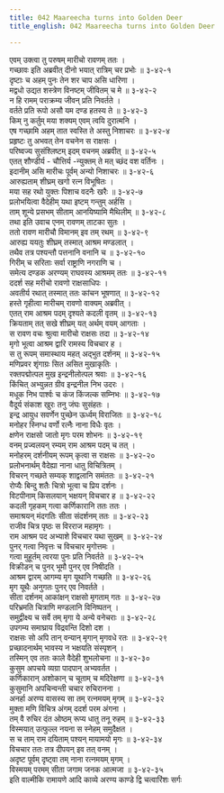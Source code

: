 ```yaml
---
title: 042 Maareecha turns into Golden Deer
title_english: 042 Maareecha turns into Golden Deer

---
```

एवम् उक्त्वा तु परुषम् मारीचो रावणम् ततः ।  
गच्छावः इति अब्रवीत् दीनो भयात् रात्रिम् चर प्रभोः ॥ ३-४२-१  
दृष्टाः च अहम् पुनः तेन शर चाप असि धारिणा ।  
मद्वधो उद्यत शस्त्रेण विनष्टम् जीवितम् च मे ॥ ३-४२-२  
न हि रामम् पराक्रम्य जीवन् प्रति निवर्तते ।  
वर्तते प्रति रूपो असौ यम दण्ड हतस्य ते ॥ ३-४२-३  
किम् नु कर्तुम् मया शक्यम् एवम् त्वयि दुरात्मनि ।  
एष गच्छामि अहम् तात स्वस्ति ते अस्तु निशाचरः ॥ ३-४२-४  
प्रहृष्टः तु अभवत् तेन वचनेन स राक्षसः ।  
परिष्वज्य सुसंश्लिष्टम् इदम् वचनम् अब्रवीत् ॥ ३-४२-५  
एतत् शौण्डीर्य - चौत्तिर्य -न्युक्तम् ते मत् च्छंद वश वर्तिनः ।  
इदानीम् असि मारीचः पूर्वम् अन्यो निशाचरः ॥ ३-४२-६  
आरुह्यताम् शीघ्रम् खगो रत्न विभूषितः ।  
मया सह रथो युक्तः पिशाच वदनैः खरैः ॥ ३-४२-७  
प्रलोभयित्वा वैदेहीम् यथा इष्टम् गन्तुम् अर्हसि ।  
ताम् शून्ये प्रसभम् सीताम् आनयिष्यामि मैथिलीम् ॥ ३-४२-८  
तथा इति उवाच एनम् रावणम् ताटका सुतः ।  
ततो रावण मारीचौ विमानम् इव तम् रथम् ॥ ३-४२-९  
आरुह्य ययतुः शीघ्रम् तस्मात् आश्रम मण्डलात् ।  
तथैव तत्र पश्यन्तौ पत्तनानि वनानि च ॥ ३-४२-१०  
गिरीम् च सरिताः सर्वा राष्ट्राणि नगराणि च ।  
समेत्य दण्डक अरण्यम् राघवस्य आश्रमम् ततः ॥ ३-४२-११  
ददर्श सह मरीचो रावणो राक्षसाधिपः ।  
अवतीर्य रथात् तस्मात् ततः कांचन भूषणात् ॥ ३-४२-१२  
हस्ते गृहीत्वा मारीचम् रावणो वाक्यम् अब्रवीत् ।  
एतत् राम आश्रम पदम् दृश्यते कदली वृतम् ॥ ३-४२-१३  
क्रियताम् तत् सखे शीघ्रम् यत् अर्थम् वयम् आगताः ।  
स रावण वचः श्रुत्वा मारीचो राक्षसः तदा ॥ ३-४२-१४  
मृगो भूत्वा आश्रम द्वारि रामस्य विचचार ह ।  
स तु रूपम् समास्थाय महत् अद्भुत दर्शनम् ॥ ३-४२-१५  
मणिप्रवर शृंगाग्रः सित असित मुखाकृतिः ।  
रक्तपद्मोत्पल मुख इन्द्रनीलोत्पल श्रवाः ॥ ३-४२-१६  
किंचित् अभ्युन्नत ग्रीव इन्द्रनील निभ उदरः ।  
मधूक निभ पार्श्वः च कंज किंजल्क सम्निभः ॥ ३-४२-१७  
वैदूर्य संकाश खुरः तनु जंघः सुसंहतः ।  
इन्द्र आयुध सवर्णेन पुच्छेन ऊर्ध्वम् विराजितः ॥ ३-४२-१८  
मनोहर स्निग्ध वर्णो रत्नैः नाना विधैः वृतः ।  
क्षणेन राक्षसो जातो मृगः परम शोभनः ॥ ३-४२-१९  
वनम् प्रज्वलयन् रम्यम् राम आश्रम पदम् च तत् ।  
मनोहरम् दर्शनीयम् रूपम् कृत्वा स राक्षसः ॥ ३-४२-२०  
प्रलोभनार्थम् वैदेह्या नाना धातु विचित्रितम् ।  
विचरन् गच्छते सम्यक् शाद्वलानि समंततः ॥ ३-४२-२१  
रोप्यैः बिन्दु शतैः चित्रो भूत्वा च प्रिय दर्शनः ।  
विटपीनाम् किसलयान् भक्षयन् विचचार ह ॥ ३-४२-२२  
कदली गृहकम् गत्वा कर्णिकारानि ततः ततः ।  
समाश्रयन् मंदगतिः सीता संदर्शनम् ततः ॥ ३-४२-२३  
राजीव चित्र पृष्ठः स विरराज महामृगः ।  
राम आश्रम पद अभ्याशे विचचार यथा सुखम् ॥ ३-४२-२४  
पुनर् गत्वा निवृत्तः च विचचार मृगोत्तमः ।  
गत्वा मुहूर्तम् त्वरया पुनः प्रति निवर्तते ॥ ३-४२-२५  
विक्रीडन् च पुनर् भूमौ पुनर् एव निषीदति ।  
आश्रम द्वारम् आगम्य मृग यूथानि गच्छति ॥ ३-४२-२६  
मृग यूथैः अनुगतः पुनर् एव निवर्तते ।  
सीता दर्शनम् आकांक्षन् राक्षसो मृगताम् गतः ॥ ३-४२-२७  
परिभ्रमति चित्राणि मण्डलानि विनिष्पतन् ।  
समुद्वीक्ष्य च सर्वे तम् मृगा ये अन्ये वनेचराः ॥ ३-४२-२८  
उपगम्य समाघ्राय विद्रवन्ति दिशो दश ।  
राक्षसः सो अपि तान् वन्यान् मृगान् मृगवधे रतः ॥ ३-४२-२९  
प्रच्छादनार्थम् भावस्य न भक्षयति संस्पृशन् ।  
तस्मिन् एव ततः काले वैदेही शुभलोचना ॥ ३-४२-३०  
कुसुम अपचये व्यग्रा पादपान् अभ्यवर्तत ।  
कर्णिकारान् अशोकान् च चूताम् च मदिरेक्षणा ॥ ३-४२-३१  
कुसुमानि अपचिन्वन्ती चचार रुचिरानना ।  
अनर्हा अरण्य वासस्य सा तम् रत्नमयम् मृगम् ॥ ३-४२-३२  
मुक्ता मणि विचित्र अंगम् ददर्श परम अंगना ।  
तम् वै रुचिर दंत ओष्ठम् रूप्य धातु तनू रुहम् ॥ ३-४२-३३  
विस्मयात् उत्फुल्ल नयना स स्नेहम् समुदैक्षत ।  
स च ताम् राम दयिताम् पश्यन् मायामयो मृगः ॥ ३-४२-३४  
विचचार ततः तत्र दीपयन् इव तत् वनम् ।  
अदृष्ट पूर्वम् दृष्ट्वा तम् नाना रत्नमयम् मृगम् ।  
विस्मयम् परमम् सीता जगाम जनक आत्मजा ॥ ३-४२-३५  
इति वाल्मीकि रामायणे आदि काव्ये अरण्य काण्डे द्वि चत्वारिंशः सर्गः